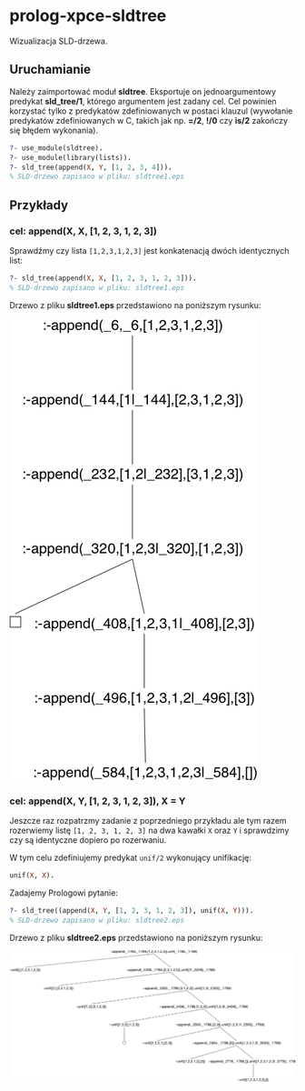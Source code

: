 # prolog-xpce-sldtree
Wizualizacja SLD-drzewa.

## Uruchamianie

Należy zaimportować moduł **sldtree**. Eksportuje on jednoargumentowy predykat __sld_tree/1__, którego argumentem jest zadany cel. Cel powinien korzystać tylko z predykatów zdefiniowanych w postaci klauzul (wywołanie predykatów zdefiniowanych w C, takich jak np. __=/2__, __!/0__ czy __is/2__ zakończy się błędem wykonania).

```prolog
?- use_module(sldtree).
?- use_module(library(lists)).
?- sld_tree(append(X, Y, [1, 2, 3, 4])).
% SLD-drzewo zapisano w pliku: sldtree1.eps
```

## Przykłady

### cel: append(X, X, [1, 2, 3, 1, 2, 3])

Sprawdźmy czy lista `[1,2,3,1,2,3]` jest konkatenacją dwóch identycznych list:

```prolog
?- sld_tree(append(X, X, [1, 2, 3, 1, 2, 3])).
% SLD-drzewo zapisano w pliku: sldtree1.eps
```

Drzewo z pliku **sldtree1.eps** przedstawiono na poniższym rysunku:

![przykład 1](pic/sldtree1.png "Przykład 1")

### cel: append(X, Y, [1, 2, 3, 1, 2, 3]), X = Y

Jeszcze raz rozpatrzmy zadanie z poprzedniego przykładu ale tym razem rozerwiemy listę `[1, 2, 3, 1, 2, 3]` na dwa kawałki `X` oraz `Y` i sprawdzimy czy są identyczne dopiero po rozerwaniu.

W tym celu zdefiniujemy predykat `unif/2` wykonujący unifikację:
```prolog
unif(X, X).
```

Zadajemy Prologowi pytanie:
```prolog
?- sld_tree((append(X, Y, [1, 2, 3, 1, 2, 3]), unif(X, Y))).
% SLD-drzewo zapisano w pliku: sldtree2.eps
```

Drzewo z pliku **sldtree2.eps** przedstawiono na poniższym rysunku:


![przykład 2](pic/sldtree2.png "Przykład 2")

